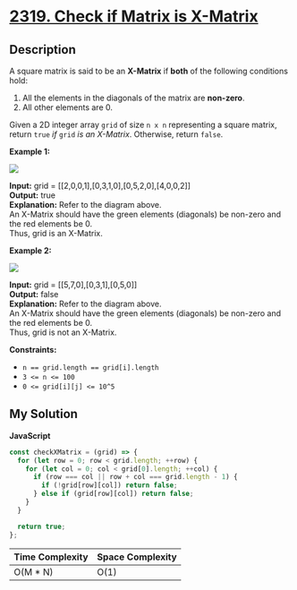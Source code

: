 # [2319. Check if Matrix is X-Matrix](https://leetcode.com/problems/check-if-matrix-is-x-matrix)

## Description

A square matrix is said to be an **X-Matrix** if **both** of the following conditions hold:

1.  All the elements in the diagonals of the matrix are **non-zero**.
2.  All other elements are 0.

Given a 2D integer array `grid` of size `n x n` representing a square matrix, return `true` _if_ `grid` _is an X-Matrix_. Otherwise, return `false`.

**Example 1:**

![](https://assets.leetcode.com/uploads/2022/05/03/ex1.jpg)  

**Input:** grid = \[\[2,0,0,1\],\[0,3,1,0\],\[0,5,2,0\],\[4,0,0,2\]\]  
**Output:** true  
**Explanation:** Refer to the diagram above.   
An X-Matrix should have the green elements (diagonals) be non-zero and the red elements be 0.  
Thus, grid is an X-Matrix.

**Example 2:**  

![](https://assets.leetcode.com/uploads/2022/05/03/ex2.jpg)  

**Input:** grid = \[\[5,7,0\],\[0,3,1\],\[0,5,0\]\]  
**Output:** false  
**Explanation:** Refer to the diagram above.  
An X-Matrix should have the green elements (diagonals) be non-zero and the red elements be 0.  
Thus, grid is not an X-Matrix.

**Constraints:**

-   `n == grid.length == grid[i].length`
-   `3 <= n <= 100`
-   `0 <= grid[i][j] <= 10^5`
  
## My Solution

**JavaScript**

```js
const checkXMatrix = (grid) => {
  for (let row = 0; row < grid.length; ++row) {
    for (let col = 0; col < grid[0].length; ++col) {
      if (row === col || row + col === grid.length - 1) {
        if (!grid[row][col]) return false;
      } else if (grid[row][col]) return false;
    }
  }

  return true;
};
```

| Time Complexity | Space Complexity |
| --------------- | ---------------- |
| O(M \* N)       | O(1)             |
